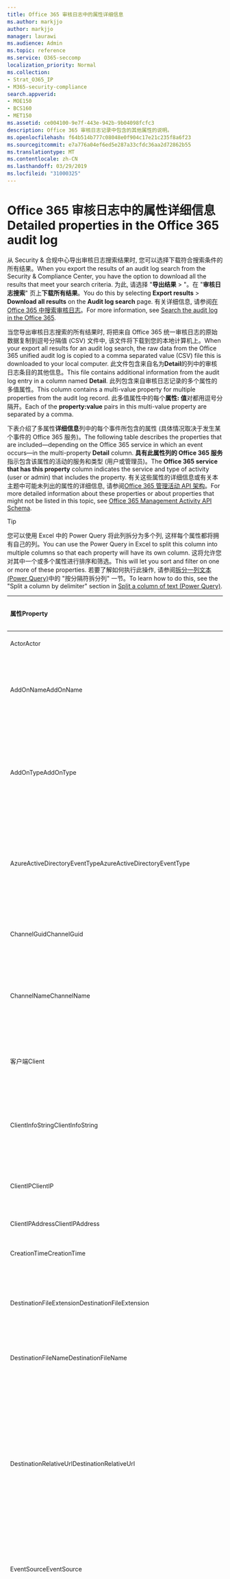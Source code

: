 ```yaml
---
title: Office 365 审核日志中的属性详细信息
ms.author: markjjo
author: markjjo
manager: laurawi
ms.audience: Admin
ms.topic: reference
ms.service: O365-seccomp
localization_priority: Normal
ms.collection:
- Strat_O365_IP
- M365-security-compliance
search.appverid:
- MOE150
- BCS160
- MET150
ms.assetid: ce004100-9e7f-443e-942b-9b04098fcfc3
description: Office 365 审核日志记录中包含的其他属性的说明。
ms.openlocfilehash: f64b514b777c08048e0f904c17e21c235f8a6f23
ms.sourcegitcommit: e7a776a04ef6ed5e287a33cfdc36aa2d72862b55
ms.translationtype: MT
ms.contentlocale: zh-CN
ms.lasthandoff: 03/29/2019
ms.locfileid: "31000325"
---
```

# <a name="detailed-properties-in-the-office-365-audit-log"></a><span data-ttu-id="3faee-103">Office 365 审核日志中的属性详细信息</span><span class="sxs-lookup"><span data-stu-id="3faee-103">Detailed properties in the Office 365 audit log</span></span>

<span data-ttu-id="3faee-104">从 Security & 合规中心导出审核日志搜索结果时, 您可以选择下载符合搜索条件的所有结果。</span><span class="sxs-lookup"><span data-stu-id="3faee-104">When you export the results of an audit log search from the Security & Compliance Center, you have the option to download all the results that meet your search criteria.</span></span> <span data-ttu-id="3faee-105">为此, 请选择 "**导出结果** \> "。在 "**审核日志搜索**" 页上**下载所有结果**。</span><span class="sxs-lookup"><span data-stu-id="3faee-105">You do this by selecting **Export results** \> **Download all results** on the **Audit log search** page.</span></span> <span data-ttu-id="3faee-106">有关详细信息, 请参阅[在 Office 365 中搜索审核日志](search-the-audit-log-in-security-and-compliance.md)。</span><span class="sxs-lookup"><span data-stu-id="3faee-106">For more information, see [Search the audit log in the Office 365](search-the-audit-log-in-security-and-compliance.md).</span></span>
  
 <span data-ttu-id="3faee-107">当您导出审核日志搜索的所有结果时, 将把来自 Office 365 统一审核日志的原始数据复制到逗号分隔值 (CSV) 文件中, 该文件将下载到您的本地计算机上。</span><span class="sxs-lookup"><span data-stu-id="3faee-107">When your export all results for an audit log search, the raw data from the Office 365 unified audit log is copied to a comma separated value (CSV) file this is downloaded to your local computer.</span></span> <span data-ttu-id="3faee-108">此文件包含来自名为**Detail**的列中的审核日志条目的其他信息。</span><span class="sxs-lookup"><span data-stu-id="3faee-108">This file contains additional information from the audit log entry in a column named **Detail**.</span></span> <span data-ttu-id="3faee-109">此列包含来自审核日志记录的多个属性的多值属性。</span><span class="sxs-lookup"><span data-stu-id="3faee-109">This column contains a multi-value property for multiple properties from the audit log record.</span></span> <span data-ttu-id="3faee-110">此多值属性中的每个**属性: 值**对都用逗号分隔开。</span><span class="sxs-lookup"><span data-stu-id="3faee-110">Each of the **property:value** pairs in this multi-value property are separated by a comma.</span></span> 
  
<span data-ttu-id="3faee-111">下表介绍了多属性**详细信息**列中的每个事件所包含的属性 (具体情况取决于发生某个事件的 Office 365 服务)。</span><span class="sxs-lookup"><span data-stu-id="3faee-111">The following table describes the properties that are included—depending on the Office 365 service in which an event occurs—in the multi-property **Detail** column.</span></span> <span data-ttu-id="3faee-112">**具有此属性列的 Office 365 服务**指示包含该属性的活动的服务和类型 (用户或管理员)。</span><span class="sxs-lookup"><span data-stu-id="3faee-112">The **Office 365 service that has this property** column indicates the service and type of activity (user or admin) that includes the property.</span></span> <span data-ttu-id="3faee-113">有关这些属性的详细信息或有关本主题中可能未列出的属性的详细信息, 请参阅[Office 365 管理活动 API 架构](https://go.microsoft.com/fwlink/p/?LinkId=717993)。</span><span class="sxs-lookup"><span data-stu-id="3faee-113">For more detailed information about these properties or about properties that might not be listed in this topic, see [Office 365 Management Activity API Schema](https://go.microsoft.com/fwlink/p/?LinkId=717993).</span></span>
  
> [!TIP]
> <span data-ttu-id="3faee-114">您可以使用 Excel 中的 Power Query 将此列拆分为多个列, 这样每个属性都将拥有自己的列。</span><span class="sxs-lookup"><span data-stu-id="3faee-114">You can use the Power Query in Excel to split this column into multiple columns so that each property will have its own column.</span></span> <span data-ttu-id="3faee-115">这将允许您对其中一个或多个属性进行排序和筛选。</span><span class="sxs-lookup"><span data-stu-id="3faee-115">This will let you sort and filter on one or more of these properties.</span></span> <span data-ttu-id="3faee-116">若要了解如何执行此操作, 请参阅[拆分一列文本 (Power Query)](https://support.office.com/article/5282d425-6dd0-46ca-95bf-8e0da9539662)中的 "按分隔符拆分列" 一节。</span><span class="sxs-lookup"><span data-stu-id="3faee-116">To learn how to do this, see the "Split a column by delimiter" section in [Split a column of text (Power Query)](https://support.office.com/article/5282d425-6dd0-46ca-95bf-8e0da9539662).</span></span> 
  
|<span data-ttu-id="3faee-117">**属性**</span><span class="sxs-lookup"><span data-stu-id="3faee-117">**Property**</span></span>|<span data-ttu-id="3faee-118">**说明**</span><span class="sxs-lookup"><span data-stu-id="3faee-118">**Description**</span></span>|<span data-ttu-id="3faee-119">**具有此属性的 Office 365 服务**</span><span class="sxs-lookup"><span data-stu-id="3faee-119">**Office 365 service that has this property**</span></span>|
|:-----|:-----|:-----|
|<span data-ttu-id="3faee-120">Actor</span><span class="sxs-lookup"><span data-stu-id="3faee-120">Actor</span></span>|<span data-ttu-id="3faee-121">执行操作的用户或服务帐户。</span><span class="sxs-lookup"><span data-stu-id="3faee-121">The user or service account that performed the action.</span></span>|<span data-ttu-id="3faee-122">Azure Active Directory</span><span class="sxs-lookup"><span data-stu-id="3faee-122">Azure Active Directory</span></span>|
|<span data-ttu-id="3faee-123">AddOnName</span><span class="sxs-lookup"><span data-stu-id="3faee-123">AddOnName</span></span>|<span data-ttu-id="3faee-124">在团队中添加、删除或更新的加载项的名称。</span><span class="sxs-lookup"><span data-stu-id="3faee-124">The name of an add-on that was added, removed, or updated in a team.</span></span> <span data-ttu-id="3faee-125">Microsoft 团队中的加载项类型为 bot、连接器或选项卡。</span><span class="sxs-lookup"><span data-stu-id="3faee-125">The type of add-ons in Microsoft Teams are a bot, a connector, or a tab.</span></span>|<span data-ttu-id="3faee-126">Microsoft Teams</span><span class="sxs-lookup"><span data-stu-id="3faee-126">Microsoft Teams</span></span>|
|<span data-ttu-id="3faee-127">AddOnType</span><span class="sxs-lookup"><span data-stu-id="3faee-127">AddOnType</span></span>|<span data-ttu-id="3faee-128">在团队中添加、删除或更新的加载项的类型。</span><span class="sxs-lookup"><span data-stu-id="3faee-128">The type of an add-on that was added, removed, or updated in a team.</span></span> <span data-ttu-id="3faee-129">以下值指示加载项的类型。</span><span class="sxs-lookup"><span data-stu-id="3faee-129">The following values indicate the type of add-on.</span></span>  <br/> <span data-ttu-id="3faee-130">**1** -表示机器人。</span><span class="sxs-lookup"><span data-stu-id="3faee-130">**1** - Indicates a bot.</span></span><br/> <span data-ttu-id="3faee-131">**2** -指示连接器。</span><span class="sxs-lookup"><span data-stu-id="3faee-131">**2** - Indicates a connector.</span></span><br/> <span data-ttu-id="3faee-132">**3** -指示一个选项卡。</span><span class="sxs-lookup"><span data-stu-id="3faee-132">**3** - Indicates a tab.</span></span>|<span data-ttu-id="3faee-133">Microsoft Teams</span><span class="sxs-lookup"><span data-stu-id="3faee-133">Microsoft Teams</span></span>|
|<span data-ttu-id="3faee-134">AzureActiveDirectoryEventType</span><span class="sxs-lookup"><span data-stu-id="3faee-134">AzureActiveDirectoryEventType</span></span>|<span data-ttu-id="3faee-135">Azure Active Directory 事件的类型。</span><span class="sxs-lookup"><span data-stu-id="3faee-135">The type of Azure Active Directory event.</span></span> <span data-ttu-id="3faee-136">以下值指示事件的类型。</span><span class="sxs-lookup"><span data-stu-id="3faee-136">The following values indicate the type of event.</span></span>  <br/> <span data-ttu-id="3faee-137">**0** -指示帐户登录事件。</span><span class="sxs-lookup"><span data-stu-id="3faee-137">**0** - Indicates an account login event.</span></span><br/> <span data-ttu-id="3faee-138">**1** -指示 Azure 应用程序安全事件。</span><span class="sxs-lookup"><span data-stu-id="3faee-138">**1** - Indicates an Azure application security event.</span></span>|<span data-ttu-id="3faee-139">Azure Active Directory</span><span class="sxs-lookup"><span data-stu-id="3faee-139">Azure Active Directory</span></span>|
|<span data-ttu-id="3faee-140">ChannelGuid</span><span class="sxs-lookup"><span data-stu-id="3faee-140">ChannelGuid</span></span>|<span data-ttu-id="3faee-141">Microsoft 团队频道的 ID。</span><span class="sxs-lookup"><span data-stu-id="3faee-141">The ID of a Microsoft Teams channel.</span></span> <span data-ttu-id="3faee-142">通道所在的团队由**TeamName**和**TeamGuid**属性标识。</span><span class="sxs-lookup"><span data-stu-id="3faee-142">The team that the channel is located in is identified by the **TeamName** and **TeamGuid** properties.</span></span>|<span data-ttu-id="3faee-143">Microsoft Teams</span><span class="sxs-lookup"><span data-stu-id="3faee-143">Microsoft Teams</span></span>|
|<span data-ttu-id="3faee-144">ChannelName</span><span class="sxs-lookup"><span data-stu-id="3faee-144">ChannelName</span></span>|<span data-ttu-id="3faee-145">Microsoft 团队频道的名称。</span><span class="sxs-lookup"><span data-stu-id="3faee-145">The name of a Microsoft Teams channel.</span></span> <span data-ttu-id="3faee-146">通道所在的团队由**TeamName**和**TeamGuid**属性标识。</span><span class="sxs-lookup"><span data-stu-id="3faee-146">The team that the channel is located in is identified by the **TeamName** and **TeamGuid** properties.</span></span>|<span data-ttu-id="3faee-147">Microsoft Teams</span><span class="sxs-lookup"><span data-stu-id="3faee-147">Microsoft Teams</span></span>|
|<span data-ttu-id="3faee-148">客户端</span><span class="sxs-lookup"><span data-stu-id="3faee-148">Client</span></span>|<span data-ttu-id="3faee-149">用于登录事件的客户端设备、设备 OS 和设备浏览器 (例如, Nokia Lumia 920;Windows Phone 8;IE 移动 11)。</span><span class="sxs-lookup"><span data-stu-id="3faee-149">The client device, the device OS, and the device browser used for the login event (for example, Nokia Lumia 920; Windows Phone 8; IE Mobile 11).</span></span>|<span data-ttu-id="3faee-150">Azure Active Directory</span><span class="sxs-lookup"><span data-stu-id="3faee-150">Azure Active Directory</span></span>|
|<span data-ttu-id="3faee-151">ClientInfoString</span><span class="sxs-lookup"><span data-stu-id="3faee-151">ClientInfoString</span></span>|<span data-ttu-id="3faee-152">有关用于执行此操作的电子邮件客户端的信息, 例如浏览器版本、Outlook 版本和移动设备信息</span><span class="sxs-lookup"><span data-stu-id="3faee-152">Information about the email client that was used to perform the operation, such as a browser version, Outlook version, and mobile device information</span></span>|<span data-ttu-id="3faee-153">Exchange (邮箱活动)</span><span class="sxs-lookup"><span data-stu-id="3faee-153">Exchange (mailbox activity)</span></span>|
|<span data-ttu-id="3faee-154">ClientIP</span><span class="sxs-lookup"><span data-stu-id="3faee-154">ClientIP</span></span>|<span data-ttu-id="3faee-155">记录活动时使用的设备的 IP 地址。</span><span class="sxs-lookup"><span data-stu-id="3faee-155">The IP address of the device that was used when the activity was logged.</span></span> <span data-ttu-id="3faee-156">IP 地址显示为 IPv4 或 IPv6 地址格式。</span><span class="sxs-lookup"><span data-stu-id="3faee-156">The IP address is displayed in either an IPv4 or IPv6 address format.</span></span>|<span data-ttu-id="3faee-157">Exchange 和 Azure Active Directory</span><span class="sxs-lookup"><span data-stu-id="3faee-157">Exchange and Azure Active Directory</span></span>|
|<span data-ttu-id="3faee-158">ClientIPAddress</span><span class="sxs-lookup"><span data-stu-id="3faee-158">ClientIPAddress</span></span>|<span data-ttu-id="3faee-159">与 ClientIP 相同。</span><span class="sxs-lookup"><span data-stu-id="3faee-159">Same as ClientIP.</span></span>|<span data-ttu-id="3faee-160">SharePoint</span><span class="sxs-lookup"><span data-stu-id="3faee-160">SharePoint</span></span>|
|<span data-ttu-id="3faee-161">CreationTime</span><span class="sxs-lookup"><span data-stu-id="3faee-161">CreationTime</span></span>|<span data-ttu-id="3faee-162">用户执行活动时的协调世界时 (UTC) 日期和时间。</span><span class="sxs-lookup"><span data-stu-id="3faee-162">The date and time in Coordinated Universal Time (UTC) when the user performed the activity.</span></span>|<span data-ttu-id="3faee-163">全部</span><span class="sxs-lookup"><span data-stu-id="3faee-163">All</span></span>|
|<span data-ttu-id="3faee-164">DestinationFileExtension</span><span class="sxs-lookup"><span data-stu-id="3faee-164">DestinationFileExtension</span></span>|<span data-ttu-id="3faee-165">复制或移动的文件的文件扩展名。</span><span class="sxs-lookup"><span data-stu-id="3faee-165">The file extension of a file that is copied or moved.</span></span> <span data-ttu-id="3faee-166">仅对 FileCopied 和 FileMoved 用户活动显示此属性。</span><span class="sxs-lookup"><span data-stu-id="3faee-166">This property is displayed only for the FileCopied and FileMoved user activities.</span></span>|<span data-ttu-id="3faee-167">SharePoint</span><span class="sxs-lookup"><span data-stu-id="3faee-167">SharePoint</span></span>|
|<span data-ttu-id="3faee-168">DestinationFileName</span><span class="sxs-lookup"><span data-stu-id="3faee-168">DestinationFileName</span></span>|<span data-ttu-id="3faee-169">复制或移动文件的名称。</span><span class="sxs-lookup"><span data-stu-id="3faee-169">The name of the file is copied or moved.</span></span> <span data-ttu-id="3faee-170">仅对 FileCopied 和 FileMoved 操作显示此属性。</span><span class="sxs-lookup"><span data-stu-id="3faee-170">This property is displayed only for the FileCopied and FileMoved actions.</span></span>|<span data-ttu-id="3faee-171">SharePoint</span><span class="sxs-lookup"><span data-stu-id="3faee-171">SharePoint</span></span>|
|<span data-ttu-id="3faee-172">DestinationRelativeUrl</span><span class="sxs-lookup"><span data-stu-id="3faee-172">DestinationRelativeUrl</span></span>|<span data-ttu-id="3faee-173">在其中复制或移动文件的目标文件夹的 URL。</span><span class="sxs-lookup"><span data-stu-id="3faee-173">The URL of the destination folder where a file is copied or moved.</span></span> <span data-ttu-id="3faee-174">**SiteURL**、 **DestinationRelativeURL**和**destinationfilename 所**属性的值的组合与**ObjectID**属性的值相同, 后者是复制的文件的完整路径的名称。</span><span class="sxs-lookup"><span data-stu-id="3faee-174">The combination of the values for the **SiteURL**, the **DestinationRelativeURL**, and the **DestinationFileName** properties is the same as the value for the **ObjectID** property, which is the full path name for the file that was copied.</span></span> <span data-ttu-id="3faee-175">仅对 FileCopied 和 FileMoved 用户活动显示此属性。</span><span class="sxs-lookup"><span data-stu-id="3faee-175">This property is displayed only for the FileCopied and FileMoved user activities.</span></span>|<span data-ttu-id="3faee-176">SharePoint</span><span class="sxs-lookup"><span data-stu-id="3faee-176">SharePoint</span></span>|
|<span data-ttu-id="3faee-177">EventSource</span><span class="sxs-lookup"><span data-stu-id="3faee-177">EventSource</span></span>|<span data-ttu-id="3faee-178">识别在 SharePoint 中发生的事件。</span><span class="sxs-lookup"><span data-stu-id="3faee-178">Identifies that an event occurred in SharePoint.</span></span> <span data-ttu-id="3faee-179">可能的值为**SharePoint**和**ObjectModel**。</span><span class="sxs-lookup"><span data-stu-id="3faee-179">Possible values are **SharePoint** and **ObjectModel**.</span></span>|<span data-ttu-id="3faee-180">SharePoint</span><span class="sxs-lookup"><span data-stu-id="3faee-180">SharePoint</span></span>|
|<span data-ttu-id="3faee-181">ExternalAccess</span><span class="sxs-lookup"><span data-stu-id="3faee-181">ExternalAccess</span></span>|<span data-ttu-id="3faee-182">对于 Exchange 管理员活动, 指定是由组织中的用户、Microsoft 数据中心人员或数据中心服务帐户还是由委派的管理员运行 cmdlet。</span><span class="sxs-lookup"><span data-stu-id="3faee-182">For Exchange admin activity, specifies whether the cmdlet was run by a user in your organization, by Microsoft datacenter personnel or a datacenter service account, or by a delegated administrator.</span></span> <span data-ttu-id="3faee-183">值 **False** 表示 cmdlet 由组织中的某人运行。</span><span class="sxs-lookup"><span data-stu-id="3faee-183">The value **False** indicates that the cmdlet was run by someone in your organization.</span></span> <span data-ttu-id="3faee-184">值 **True** 表示 cmdlet 由数据中心人员、数据中心服务帐户或委托的管理员运行。</span><span class="sxs-lookup"><span data-stu-id="3faee-184">The value **True** indicates that the cmdlet was run by datacenter personnel, a datacenter service account, or a delegated administrator.</span></span>  <br/> <span data-ttu-id="3faee-185">对于 "Exchange 邮箱活动", 指定是否由组织外部的用户访问邮箱。</span><span class="sxs-lookup"><span data-stu-id="3faee-185">For Exchange mailbox activity, specifies whether a mailbox was accessed by a user outside your organization.</span></span>|<span data-ttu-id="3faee-186">Exchange</span><span class="sxs-lookup"><span data-stu-id="3faee-186">Exchange</span></span>|
|<span data-ttu-id="3faee-187">ExtendedProperties</span><span class="sxs-lookup"><span data-stu-id="3faee-187">ExtendedProperties</span></span>|<span data-ttu-id="3faee-188">Azure Active Directory 事件的扩展属性。</span><span class="sxs-lookup"><span data-stu-id="3faee-188">The extended properties for an the Azure Active Directory event.</span></span>|<span data-ttu-id="3faee-189">Azure Active Directory</span><span class="sxs-lookup"><span data-stu-id="3faee-189">Azure Active Directory</span></span>|
|<span data-ttu-id="3faee-190">ID</span><span class="sxs-lookup"><span data-stu-id="3faee-190">ID</span></span>|<span data-ttu-id="3faee-191">报告条目的 ID。</span><span class="sxs-lookup"><span data-stu-id="3faee-191">The ID of the report entry.</span></span> <span data-ttu-id="3faee-192">ID 唯一标识报告条目。</span><span class="sxs-lookup"><span data-stu-id="3faee-192">The ID uniquely identifies the report entry.</span></span>|<span data-ttu-id="3faee-193">全部</span><span class="sxs-lookup"><span data-stu-id="3faee-193">All</span></span>|
|<span data-ttu-id="3faee-194">InternalLogonType</span><span class="sxs-lookup"><span data-stu-id="3faee-194">InternalLogonType</span></span>|<span data-ttu-id="3faee-195">仅供内部使用。</span><span class="sxs-lookup"><span data-stu-id="3faee-195">Reserved for internal use.</span></span>|<span data-ttu-id="3faee-196">Exchange (邮箱活动)</span><span class="sxs-lookup"><span data-stu-id="3faee-196">Exchange (mailbox activity)</span></span>|
|<span data-ttu-id="3faee-197">ItemType</span><span class="sxs-lookup"><span data-stu-id="3faee-197">ItemType</span></span>|<span data-ttu-id="3faee-198">访问或修改的对象类型。</span><span class="sxs-lookup"><span data-stu-id="3faee-198">The type of object that was accessed or modified.</span></span> <span data-ttu-id="3faee-199">可能的值包括**文件**、**文件夹**、 **Web**、**网站**、**租户**和**DocumentLibrary**。</span><span class="sxs-lookup"><span data-stu-id="3faee-199">Possible values include **File**, **Folder**, **Web**, **Site**, **Tenant**, and **DocumentLibrary**.</span></span>|<span data-ttu-id="3faee-200">SharePoint</span><span class="sxs-lookup"><span data-stu-id="3faee-200">SharePoint</span></span>|
|<span data-ttu-id="3faee-201">LoginStatus</span><span class="sxs-lookup"><span data-stu-id="3faee-201">LoginStatus</span></span>|<span data-ttu-id="3faee-202">标识可能已发生的登录失败。</span><span class="sxs-lookup"><span data-stu-id="3faee-202">Identifies login failures that might have occurred.</span></span>|<span data-ttu-id="3faee-203">Azure Active Directory</span><span class="sxs-lookup"><span data-stu-id="3faee-203">Azure Active Directory</span></span>|
|<span data-ttu-id="3faee-204">LogonType</span><span class="sxs-lookup"><span data-stu-id="3faee-204">LogonType</span></span>|<span data-ttu-id="3faee-205">邮箱访问的类型。</span><span class="sxs-lookup"><span data-stu-id="3faee-205">The type of mailbox access.</span></span> <span data-ttu-id="3faee-206">以下值指示访问邮箱的用户的类型。</span><span class="sxs-lookup"><span data-stu-id="3faee-206">The following values indicate the type of user who accessed the mailbox.</span></span>  <br/><br/> <span data-ttu-id="3faee-207">**0** -指示邮箱所有者。</span><span class="sxs-lookup"><span data-stu-id="3faee-207">**0** - Indicates a mailbox owner.</span></span><br/> <span data-ttu-id="3faee-208">**1** -指示管理员。</span><span class="sxs-lookup"><span data-stu-id="3faee-208">**1** - Indicates an administrator.</span></span><br/> <span data-ttu-id="3faee-209">**2** -指示一个代理。</span><span class="sxs-lookup"><span data-stu-id="3faee-209">**2** - Indicates a delegate.</span></span> <br/><span data-ttu-id="3faee-210">**3** -指示 Microsoft 数据中心中的传输服务。</span><span class="sxs-lookup"><span data-stu-id="3faee-210">**3** - Indicates the transport service in the Microsoft datacenter.</span></span><br/> <span data-ttu-id="3faee-211">**4** -表示 Microsoft 数据中心中的服务帐户。</span><span class="sxs-lookup"><span data-stu-id="3faee-211">**4** - Indicates a   service account in the Microsoft datacenter.</span></span> <br/><span data-ttu-id="3faee-212">**6** -表示委派管理员。</span><span class="sxs-lookup"><span data-stu-id="3faee-212">**6** - Indicates a delegated administrator.</span></span>|<span data-ttu-id="3faee-213">Exchange (邮箱活动)</span><span class="sxs-lookup"><span data-stu-id="3faee-213">Exchange (mailbox activity)</span></span>|
|<span data-ttu-id="3faee-214">MailboxGuid</span><span class="sxs-lookup"><span data-stu-id="3faee-214">MailboxGuid</span></span>|<span data-ttu-id="3faee-215">访问邮箱的 Exchange GUID。</span><span class="sxs-lookup"><span data-stu-id="3faee-215">The Exchange GUID of the mailbox that was accessed.</span></span>|<span data-ttu-id="3faee-216">Exchange (邮箱活动)</span><span class="sxs-lookup"><span data-stu-id="3faee-216">Exchange (mailbox activity)</span></span>|
|<span data-ttu-id="3faee-217">MailboxOwnerUPN</span><span class="sxs-lookup"><span data-stu-id="3faee-217">MailboxOwnerUPN</span></span>|<span data-ttu-id="3faee-218">拥有已访问邮箱的人员的电子邮件地址。</span><span class="sxs-lookup"><span data-stu-id="3faee-218">The email address of the person who owns the mailbox that was accessed.</span></span>|<span data-ttu-id="3faee-219">Exchange (邮箱活动)</span><span class="sxs-lookup"><span data-stu-id="3faee-219">Exchange (mailbox activity)</span></span>|
|<span data-ttu-id="3faee-220">成员</span><span class="sxs-lookup"><span data-stu-id="3faee-220">Members</span></span>|<span data-ttu-id="3faee-221">列出已在团队中添加或删除的用户。</span><span class="sxs-lookup"><span data-stu-id="3faee-221">Lists the users that have been added or removed from a team.</span></span> <span data-ttu-id="3faee-222">以下值表示分配给用户的角色类型。</span><span class="sxs-lookup"><span data-stu-id="3faee-222">The following values indicate the Role type assigned to the user.</span></span>  <br/><br/> <span data-ttu-id="3faee-223">**1** -指示所有者角色。</span><span class="sxs-lookup"><span data-stu-id="3faee-223">**1** - Indicates  the Owner role.</span></span><br/> <span data-ttu-id="3faee-224">**2** -指示成员角色。</span><span class="sxs-lookup"><span data-stu-id="3faee-224">**2** - Indicates the Member role.</span></span><br/> <span data-ttu-id="3faee-225">**3** -指示来宾角色。</span><span class="sxs-lookup"><span data-stu-id="3faee-225">**3** - Indicates the Guest role.</span></span> <br/><br/><span data-ttu-id="3faee-226">Members 属性还包括您的组织的名称和成员的电子邮件地址。</span><span class="sxs-lookup"><span data-stu-id="3faee-226">The Members property also includes the name of your organization, and the member's email address.</span></span>|<span data-ttu-id="3faee-227">Microsoft Teams</span><span class="sxs-lookup"><span data-stu-id="3faee-227">Microsoft Teams</span></span>|
|<span data-ttu-id="3faee-228">ModifiedProperties (Name、NewValue、OldValue)</span><span class="sxs-lookup"><span data-stu-id="3faee-228">ModifiedProperties (Name, NewValue, OldValue)</span></span>|<span data-ttu-id="3faee-229">属性包含在管理员事件中，例如将用户添加为网站或网站集管理组的成员。</span><span class="sxs-lookup"><span data-stu-id="3faee-229">The property is included for admin events, such as adding a user as a member of a site or a site collection admin group.</span></span> <span data-ttu-id="3faee-230">该属性包括已修改的属性的名称 (例如, 网站管理员组) 已修改属性的新值 (如添加为网站管理员的用户, 以及已修改对象的以前的值)。</span><span class="sxs-lookup"><span data-stu-id="3faee-230">The property includes the name of the property that was modified (for example, the Site Admin group) the new value of the modified property (such the user who was added as a site admin, and the previous value of the modified object.</span></span>|<span data-ttu-id="3faee-231">全部 (管理活动)</span><span class="sxs-lookup"><span data-stu-id="3faee-231">All (admin activity)</span></span>|
|<span data-ttu-id="3faee-232">ObjectID</span><span class="sxs-lookup"><span data-stu-id="3faee-232">ObjectID</span></span>|<span data-ttu-id="3faee-233">对于 Exchange 管理员审核日志，通过 cmdlet 修改的对象的名称。</span><span class="sxs-lookup"><span data-stu-id="3faee-233">For Exchange admin audit logging, the name of the object that was modified by the cmdlet.</span></span>  <br/> <span data-ttu-id="3faee-234">对于 SharePoint 活动, 是由用户访问的文件或文件夹的完整 URL 路径名称。</span><span class="sxs-lookup"><span data-stu-id="3faee-234">For SharePoint activity, the full URL path name of the file or folder accessed by a user.</span></span>  <br/> <span data-ttu-id="3faee-235">对于 Azure AD 活动, 为已修改的用户帐户的名称。</span><span class="sxs-lookup"><span data-stu-id="3faee-235">For Azure AD activity, the name of the user account that was modified.</span></span>|<span data-ttu-id="3faee-236">全部</span><span class="sxs-lookup"><span data-stu-id="3faee-236">All</span></span>|
|<span data-ttu-id="3faee-237">Operation</span><span class="sxs-lookup"><span data-stu-id="3faee-237">Operation</span></span>|<span data-ttu-id="3faee-238">用户或管理员活动的名称。</span><span class="sxs-lookup"><span data-stu-id="3faee-238">The name of the user or admin activity.</span></span> <span data-ttu-id="3faee-239">此属性的值对应于在 "**活动**" 下拉列表中选择的值。</span><span class="sxs-lookup"><span data-stu-id="3faee-239">The value of this property corresponds to the value that was selected in the **Activities** drop down list.</span></span> <span data-ttu-id="3faee-240">如果选择了 "**显示所有活动的结果**", 则报告将包含所有服务的所有用户和管理员活动的条目。</span><span class="sxs-lookup"><span data-stu-id="3faee-240">If **Show results for all activities** was selected, the report will included entries for all user and admin activities for all services.</span></span> <span data-ttu-id="3faee-241">有关在 office 365 审核日志中记录的操作/活动的说明, 请参阅在[office 365 中搜索审核日志](search-the-audit-log-in-security-and-compliance.md)中的**审核的活动**选项卡。</span><span class="sxs-lookup"><span data-stu-id="3faee-241">For a description of the operations/activities that are logged in the Office 365 audit log, see the **Audited activities** tab in [Search the audit log in the Office 365](search-the-audit-log-in-security-and-compliance.md).</span></span>  <br/> <span data-ttu-id="3faee-242">对于 Exchange 管理员活动，此属性标识已运行的 cmdlet 名称。</span><span class="sxs-lookup"><span data-stu-id="3faee-242">For Exchange admin activity, this property identifies the name of the cmdlet that was run.</span></span>|<span data-ttu-id="3faee-243">全部</span><span class="sxs-lookup"><span data-stu-id="3faee-243">All</span></span>|
|<span data-ttu-id="3faee-244">OrganizationID</span><span class="sxs-lookup"><span data-stu-id="3faee-244">OrganizationID</span></span>|<span data-ttu-id="3faee-245">Office 365 组织的 GUID。</span><span class="sxs-lookup"><span data-stu-id="3faee-245">The GUID for your Office 365 organization.</span></span>|<span data-ttu-id="3faee-246">全部</span><span class="sxs-lookup"><span data-stu-id="3faee-246">All</span></span>|
|<span data-ttu-id="3faee-247">Path</span><span class="sxs-lookup"><span data-stu-id="3faee-247">Path</span></span>|<span data-ttu-id="3faee-248">访问的邮件所在的邮箱文件夹的名称。</span><span class="sxs-lookup"><span data-stu-id="3faee-248">The name of the mailbox folder where the message that was accessed is located.</span></span> <span data-ttu-id="3faee-249">此属性还标识在其中创建或复制/移动邮件的文件夹。</span><span class="sxs-lookup"><span data-stu-id="3faee-249">This property also identifies the folder a where a message is created in or copied/moved to.</span></span>|<span data-ttu-id="3faee-250">Exchange (邮箱活动)</span><span class="sxs-lookup"><span data-stu-id="3faee-250">Exchange (mailbox activity)</span></span>|
|<span data-ttu-id="3faee-251">参数</span><span class="sxs-lookup"><span data-stu-id="3faee-251">Parameters</span></span>|<span data-ttu-id="3faee-252">对于 Exchange 管理员活动, 与在 Operation 属性中标识的 cmdlet 一起使用的所有参数的名称和值。</span><span class="sxs-lookup"><span data-stu-id="3faee-252">For Exchange admin activity, the name and value for all parameters that were used with the cmdlet that is identified in the Operation property.</span></span>|<span data-ttu-id="3faee-253">Exchange (管理员活动)</span><span class="sxs-lookup"><span data-stu-id="3faee-253">Exchange (admin activity)</span></span>|
|<span data-ttu-id="3faee-254">RecordType</span><span class="sxs-lookup"><span data-stu-id="3faee-254">RecordType</span></span>|<span data-ttu-id="3faee-255">记录指示的操作类型。</span><span class="sxs-lookup"><span data-stu-id="3faee-255">The type of operation indicated by the record.</span></span> <span data-ttu-id="3faee-256">以下值指示记录类型。</span><span class="sxs-lookup"><span data-stu-id="3faee-256">The following values indicate the record type.</span></span>  <br/><br/> <span data-ttu-id="3faee-257">**1** -指示 Exchange 管理员审核日志中的记录。</span><span class="sxs-lookup"><span data-stu-id="3faee-257">**1** - Indicates a record from the  Exchange  admin audit log.</span></span> <br/><span data-ttu-id="3faee-258">**2** -指示对 singled 邮箱项目执行的操作的 Exchange 邮箱审核日志中的记录。</span><span class="sxs-lookup"><span data-stu-id="3faee-258">**2** - Indicates a record from the  Exchange  mailbox audit log for an operation performed on a singled mailbox item.</span></span> <br/><span data-ttu-id="3faee-259">**3** -还指示 Exchange 邮箱审核日志中的记录。</span><span class="sxs-lookup"><span data-stu-id="3faee-259">**3** - Also indicates a record from the  Exchange  mailbox audit log.</span></span> <span data-ttu-id="3faee-260">此记录类型指示对源邮箱中的多个项目执行的操作 (例如, 将多个项目移动到 "已删除邮件" 文件夹或永久删除多个项目)。</span><span class="sxs-lookup"><span data-stu-id="3faee-260">This record type indicates the operation was performed on multiple items in the source mailbox (such as moving multiple items to the Deleted Items folder or permanently deleting multiple items).</span></span> <br/><span data-ttu-id="3faee-261">**4** -指示 SharePoint 中的网站管理员操作, 例如管理员或用户分配对网站的权限。</span><span class="sxs-lookup"><span data-stu-id="3faee-261">**4** - Indicates a site admin operation in SharePoint, such as an administrator or user assigning permissions to a site.</span></span> <br/><span data-ttu-id="3faee-262">**6** -指示 SharePoint 中与文件或文件夹相关的操作, 例如用户查看或修改文件。</span><span class="sxs-lookup"><span data-stu-id="3faee-262">**6** - Indicates a file or folder-related operation in SharePoint, such as a user viewing or modifying a file.</span></span> <br/><span data-ttu-id="3faee-263">**8** -指示在 Azure Active Directory 中执行的管理员操作。</span><span class="sxs-lookup"><span data-stu-id="3faee-263">**8** - Indicates an admin operation performed in Azure Active Directory.</span></span> <br/><span data-ttu-id="3faee-264">**9** -指示 Azure Active Directory 中的 OrgId 登录事件。</span><span class="sxs-lookup"><span data-stu-id="3faee-264">**9** - Indicates  OrgId logon events in Azure Active Directory.</span></span> <span data-ttu-id="3faee-265">此记录类型已被弃用。</span><span class="sxs-lookup"><span data-stu-id="3faee-265">This record type is being deprecated.</span></span> <br/><span data-ttu-id="3faee-266">**10** -指示由 Microsoft 人员在数据中心执行的安全 cmdlet 事件。</span><span class="sxs-lookup"><span data-stu-id="3faee-266">**10** - Indicates security cmdlet events that were performed by Microsoft personnel in the data center.</span></span> <br/><span data-ttu-id="3faee-267">**11** -指示 SharePoint 中的数据丢失保护 (DLP) 事件。</span><span class="sxs-lookup"><span data-stu-id="3faee-267">**11** - Indicates Data loss protection (DLP) events in SharePoint.</span></span><br/> <span data-ttu-id="3faee-268">**12** -指示 Sway 事件。</span><span class="sxs-lookup"><span data-stu-id="3faee-268">**12** - Indicates Sway events.</span></span> <br/><span data-ttu-id="3faee-269">**13** -当使用统一的 DLP 策略进行配置时, 指示 Exchange 中的 DLP 事件。</span><span class="sxs-lookup"><span data-stu-id="3faee-269">**13** - Indicates DLP events in Exchange, when configured with a unified a DLP policy.</span></span> <span data-ttu-id="3faee-270">不支持基于 Exchange 邮件流规则 (也称为传输规则) 的 DLP 事件。</span><span class="sxs-lookup"><span data-stu-id="3faee-270">DLP events based on Exchange mail flow rules (also known as transport rules) aren't supported.</span></span><br><span data-ttu-id="3faee-271">**14** -指示 SharePoint 中的共享事件。</span><span class="sxs-lookup"><span data-stu-id="3faee-271">**14** - Indicates sharing events in SharePoint.</span></span><br/> <span data-ttu-id="3faee-272">**15** -指示 Azure Active Directory 中的安全令牌服务 (STS) 登录事件。</span><span class="sxs-lookup"><span data-stu-id="3faee-272">**15** - Indicates Secure Token Service (STS) logon events in Azure Active Directory.</span></span> <br/><span data-ttu-id="3faee-273">**18** -表示安全 & 合规中心事件。</span><span class="sxs-lookup"><span data-stu-id="3faee-273">**18** - Indicates Security & Compliance Center events.</span></span> <br/><span data-ttu-id="3faee-274">**20** -指示 Power BI 事件。</span><span class="sxs-lookup"><span data-stu-id="3faee-274">**20** - Indicates Power BI events.</span></span> <br/><span data-ttu-id="3faee-275">**21**-指示 Dynamics 365 事件。</span><span class="sxs-lookup"><span data-stu-id="3faee-275">**21**- Indicates Dynamics 365 events.</span></span><br/><span data-ttu-id="3faee-276">**22** -指示 Yammer 事件。</span><span class="sxs-lookup"><span data-stu-id="3faee-276">**22** - Indicates Yammer events.</span></span> <br/><span data-ttu-id="3faee-277">**23** -指示 Skype for business 事件。</span><span class="sxs-lookup"><span data-stu-id="3faee-277">**23** - Indicates Skype for Business events.</span></span> <br/><span data-ttu-id="3faee-278">**24** -指示电子数据展示事件。</span><span class="sxs-lookup"><span data-stu-id="3faee-278">**24** - Indicates eDiscovery events.</span></span> <span data-ttu-id="3faee-279">此记录类型指示在安全与合规中心中运行内容搜索和管理电子数据展示事例所执行的活动。</span><span class="sxs-lookup"><span data-stu-id="3faee-279">This record type indicates activities that were performed by running content searches and managing eDiscovery cases in the security and compliance center.</span></span> <span data-ttu-id="3faee-280">有关详细信息, 请参阅[在 Office 365 审核日志中搜索电子数据展示活动](search-for-ediscovery-activities-in-the-audit-log.md)。</span><span class="sxs-lookup"><span data-stu-id="3faee-280">For more information, see [Search for eDiscovery activities in the Office 365 audit log](search-for-ediscovery-activities-in-the-audit-log.md).</span></span><br/><span data-ttu-id="3faee-281">**25、26或 27** -表示 Microsoft 团队活动。</span><span class="sxs-lookup"><span data-stu-id="3faee-281">**25, 26, or 27** - Indicates Microsoft Teams events.</span></span> <br/><span data-ttu-id="3faee-282">**28** -指示来自 Exchange Online Protection 和 Office 365 高级威胁防护事件的网络钓鱼和恶意软件事件。</span><span class="sxs-lookup"><span data-stu-id="3faee-282">**28** - Indicates phishing and malware events from Exchange Online Protection and Office 365 Advanced Threat Protection events.</span></span><br/> <span data-ttu-id="3faee-283">**30** -指示 Microsoft Flow 事件。</span><span class="sxs-lookup"><span data-stu-id="3faee-283">**30** - Indicates Microsoft Flow events.</span></span><br/> <span data-ttu-id="3faee-284">**32** -指示 Microsoft Stream 事件。</span><span class="sxs-lookup"><span data-stu-id="3faee-284">**32** - Indicated Microsoft Stream events.</span></span><br/> <span data-ttu-id="3faee-285">**35** -指示 Microsoft 项目事件。</span><span class="sxs-lookup"><span data-stu-id="3faee-285">**35** - Indicates Microsoft Project events.</span></span> <br/> <span data-ttu-id="3faee-286">**36** -指示 SharePoint 列表事件。</span><span class="sxs-lookup"><span data-stu-id="3faee-286">**36** - Indicates SharePoint list events.</span></span><br/> <span data-ttu-id="3faee-287">**38** -指示与安全与合规中心中的保留策略和保留标记相关的事件。</span><span class="sxs-lookup"><span data-stu-id="3faee-287">**38** - Indicates events related to retention policies and retention labels in the security and compliance center.</span></span>  <br/><span data-ttu-id="3faee-288">**40** -指示安全性和合规性警报信号中产生的事件。</span><span class="sxs-lookup"><span data-stu-id="3faee-288">**40** - Indicates events that results from security and compliance alert signals.</span></span><br/> <span data-ttu-id="3faee-289">**41** -指示 Office 365 高级威胁防护中的安全链接时间段和阻止覆盖事件。</span><span class="sxs-lookup"><span data-stu-id="3faee-289">**41** - Indicates safe links time-of-block and block override events in Office 365 Advanced Threat Protection.</span></span><br/><span data-ttu-id="3faee-290">**44** -指示 Workplace Analytics 事件。</span><span class="sxs-lookup"><span data-stu-id="3faee-290">**44** - Indicates Workplace Analytics events.</span></span> <br/><span data-ttu-id="3faee-291">**45** -指示 PowerApps 应用程序事件。</span><span class="sxs-lookup"><span data-stu-id="3faee-291">**45** - Indicates PowerApps app events.</span></span> <br/> <span data-ttu-id="3faee-292">**47** -指示 SharePoint、OneDrive 和 Microsoft 团队中的文件的来自 Office 365 高级威胁防护的网络钓鱼和恶意软件事件。</span><span class="sxs-lookup"><span data-stu-id="3faee-292">**47** - Indicates phishing and malware events from Office 365 Advanced Threat Protection for files in SharePoint, OneDrive, and Microsoft Teams.</span></span>|<span data-ttu-id="3faee-293">全部</span><span class="sxs-lookup"><span data-stu-id="3faee-293">All</span></span>|
|<span data-ttu-id="3faee-294">ResultStatus</span><span class="sxs-lookup"><span data-stu-id="3faee-294">ResultStatus</span></span>|<span data-ttu-id="3faee-295">指示操作 (在**Operation**属性中指定) 是否成功。</span><span class="sxs-lookup"><span data-stu-id="3faee-295">Indicates whether the action (specified in the **Operation** property) was successful or not.</span></span>  <br/> <span data-ttu-id="3faee-296">对于 Exchange 管理员活动, 值可以为**True** (成功) 或**False** (失败)。</span><span class="sxs-lookup"><span data-stu-id="3faee-296">For Exchange admin activity, the value is either **True** (successful) or **False** (failed).</span></span>|<span data-ttu-id="3faee-297">全部</span><span class="sxs-lookup"><span data-stu-id="3faee-297">All</span></span>  <br/>|
|<span data-ttu-id="3faee-298">SecurityComplianceCenterEventType</span><span class="sxs-lookup"><span data-stu-id="3faee-298">SecurityComplianceCenterEventType</span></span>|<span data-ttu-id="3faee-299">指示活动是安全 & 合规中心事件。</span><span class="sxs-lookup"><span data-stu-id="3faee-299">Indicates that the activity was a Security & Compliance Center event.</span></span> <span data-ttu-id="3faee-300">所有 Security & 合规性中心活动的值都为此属性的值为**0** 。</span><span class="sxs-lookup"><span data-stu-id="3faee-300">All Security & Compliance Center activities will have a value of **0** for this property.</span></span>|<span data-ttu-id="3faee-301">安全与合规中心</span><span class="sxs-lookup"><span data-stu-id="3faee-301">Security & Compliance Center</span></span>|
|<span data-ttu-id="3faee-302">SharingType</span><span class="sxs-lookup"><span data-stu-id="3faee-302">SharingType</span></span>|<span data-ttu-id="3faee-303">分配给用户的共享权限类型, 该用户是与资源共享的。</span><span class="sxs-lookup"><span data-stu-id="3faee-303">The type of sharing permissions that was assigned to the user that the resource was shared with.</span></span> <span data-ttu-id="3faee-304">此用户在**UserSharedWith**属性中进行标识。</span><span class="sxs-lookup"><span data-stu-id="3faee-304">This user is identified in the **UserSharedWith** property.</span></span>|<span data-ttu-id="3faee-305">SharePoint</span><span class="sxs-lookup"><span data-stu-id="3faee-305">SharePoint</span></span>|
|<span data-ttu-id="3faee-306">站点</span><span class="sxs-lookup"><span data-stu-id="3faee-306">Site</span></span>|<span data-ttu-id="3faee-307">用户访问的文件或文件夹所在网站的 GUID。</span><span class="sxs-lookup"><span data-stu-id="3faee-307">The GUID of the site where the file or folder accessed by the user is located.</span></span>|<span data-ttu-id="3faee-308">SharePoint</span><span class="sxs-lookup"><span data-stu-id="3faee-308">SharePoint</span></span>|
|<span data-ttu-id="3faee-309">SiteUrl</span><span class="sxs-lookup"><span data-stu-id="3faee-309">SiteUrl</span></span>|<span data-ttu-id="3faee-310">用户访问的文件或文件夹所在网站的 URL。</span><span class="sxs-lookup"><span data-stu-id="3faee-310">The URL of the site where the file or folder accessed by the user is located.</span></span>|<span data-ttu-id="3faee-311">SharePoint</span><span class="sxs-lookup"><span data-stu-id="3faee-311">SharePoint</span></span>|
|<span data-ttu-id="3faee-312">SourceFileExtension</span><span class="sxs-lookup"><span data-stu-id="3faee-312">SourceFileExtension</span></span>|<span data-ttu-id="3faee-313">用户访问的文件的文件扩展名。</span><span class="sxs-lookup"><span data-stu-id="3faee-313">The file extension of the file that was accessed by the user.</span></span> <span data-ttu-id="3faee-314">如果访问对象是一个文件夹，则此属性为空。</span><span class="sxs-lookup"><span data-stu-id="3faee-314">This property is blank if the object that was accessed is a folder.</span></span>|<span data-ttu-id="3faee-315">SharePoint</span><span class="sxs-lookup"><span data-stu-id="3faee-315">SharePoint</span></span>|
|<span data-ttu-id="3faee-316">SourceFileName</span><span class="sxs-lookup"><span data-stu-id="3faee-316">SourceFileName</span></span>|<span data-ttu-id="3faee-317">用户访问的文件或文件夹名称。</span><span class="sxs-lookup"><span data-stu-id="3faee-317">The name of the file or folder accessed by the user.</span></span>|<span data-ttu-id="3faee-318">SharePoint</span><span class="sxs-lookup"><span data-stu-id="3faee-318">SharePoint</span></span>|
|<span data-ttu-id="3faee-319">SourceRelativeUrl</span><span class="sxs-lookup"><span data-stu-id="3faee-319">SourceRelativeUrl</span></span>|<span data-ttu-id="3faee-320">包含用户访问文件的文件夹的 URL。</span><span class="sxs-lookup"><span data-stu-id="3faee-320">The URL of the folder that contains the file accessed by the user.</span></span> <span data-ttu-id="3faee-321">**SiteURL**、 **SourceRelativeURL**和**SourceFileName**属性的值的组合与**ObjectID**属性的值相同, 后者是用户访问的文件的完整路径名称)。</span><span class="sxs-lookup"><span data-stu-id="3faee-321">The combination of the values for the **SiteURL**, the **SourceRelativeURL**, and the **SourceFileName** properties is the same as the value for the **ObjectID** property, which is the full path name for the file accessed by the user.</span></span>|<span data-ttu-id="3faee-322">SharePoint</span><span class="sxs-lookup"><span data-stu-id="3faee-322">SharePoint</span></span>|
|<span data-ttu-id="3faee-323">Subject</span><span class="sxs-lookup"><span data-stu-id="3faee-323">Subject</span></span>|<span data-ttu-id="3faee-324">访问的邮件的主题行。</span><span class="sxs-lookup"><span data-stu-id="3faee-324">The subject line of the message that was accessed.</span></span>|<span data-ttu-id="3faee-325">Exchange (邮箱活动)</span><span class="sxs-lookup"><span data-stu-id="3faee-325">Exchange (mailbox activity)</span></span>|
|<span data-ttu-id="3faee-326">TabType</span><span class="sxs-lookup"><span data-stu-id="3faee-326">TabType</span></span>| <span data-ttu-id="3faee-327">在团队中添加、删除或更新的选项卡的类型。</span><span class="sxs-lookup"><span data-stu-id="3faee-327">The type of tab added, removed, or updated in a team.</span></span> <span data-ttu-id="3faee-328">此属性的可能值为：</span><span class="sxs-lookup"><span data-stu-id="3faee-328">The possible values for this property are:</span></span>  <br/><br/> <span data-ttu-id="3faee-329">**Excelpin** -Excel 选项卡。</span><span class="sxs-lookup"><span data-stu-id="3faee-329">**Excelpin** - An Excel tab.</span></span>  <br/> <span data-ttu-id="3faee-330">**扩展**-所有第一方和第三方应用;如 Planner、VSTS 和表单。</span><span class="sxs-lookup"><span data-stu-id="3faee-330">**Extension** - All first-party and third-party apps; such as Planner, VSTS, and Forms.</span></span>  <br/> <span data-ttu-id="3faee-331">**备注**-OneNote 选项卡。</span><span class="sxs-lookup"><span data-stu-id="3faee-331">**Notes** - OneNote tab.</span></span>  <br/> <span data-ttu-id="3faee-332">**Pdfpin** -PDF 选项卡。</span><span class="sxs-lookup"><span data-stu-id="3faee-332">**Pdfpin** - A PDF tab.</span></span>  <br/> <span data-ttu-id="3faee-333">**powerbi** -一个 Powerbi 选项卡。</span><span class="sxs-lookup"><span data-stu-id="3faee-333">**Powerbi** - A PowerBI tab.</span></span>  <br/> <span data-ttu-id="3faee-334">**Powerpointpin** -一个 PowerPoint 选项卡。</span><span class="sxs-lookup"><span data-stu-id="3faee-334">**Powerpointpin** - A PowerPoint tab.</span></span>  <br/> <span data-ttu-id="3faee-335">**Sharepointfiles** -A SharePoint 选项卡。</span><span class="sxs-lookup"><span data-stu-id="3faee-335">**Sharepointfiles** - A SharePoint tab.</span></span>  <br/> <span data-ttu-id="3faee-336">**网页**-"固定的网站" 选项卡。</span><span class="sxs-lookup"><span data-stu-id="3faee-336">**Webpage** - A pinned website tab.</span></span>  <br/> <span data-ttu-id="3faee-337">**wiki-选项卡**-wiki 选项卡。</span><span class="sxs-lookup"><span data-stu-id="3faee-337">**Wiki-tab** - A wiki tab.</span></span>  <br/> <span data-ttu-id="3faee-338">**Wordpin** -一个 Word 选项卡。</span><span class="sxs-lookup"><span data-stu-id="3faee-338">**Wordpin** - A Word tab.</span></span>|<span data-ttu-id="3faee-339">Microsoft Teams</span><span class="sxs-lookup"><span data-stu-id="3faee-339">Microsoft Teams</span></span>|
|<span data-ttu-id="3faee-340">Target</span><span class="sxs-lookup"><span data-stu-id="3faee-340">Target</span></span>|<span data-ttu-id="3faee-341">对其执行操作 (在**操作**属性中标识) 的用户。</span><span class="sxs-lookup"><span data-stu-id="3faee-341">The user that the action (identified in the **Operation** property) was performed on.</span></span> <span data-ttu-id="3faee-342">例如, 如果将来宾用户添加到 SharePoint 或 Microsoft 团队, 则该用户将在此属性中列出。</span><span class="sxs-lookup"><span data-stu-id="3faee-342">For example, if a guest user is added to SharePoint or a Microsoft Team, that user would be listed in this property.</span></span>|<span data-ttu-id="3faee-343">Azure Active Directory</span><span class="sxs-lookup"><span data-stu-id="3faee-343">Azure Active Directory</span></span>|
|<span data-ttu-id="3faee-344">TeamGuid</span><span class="sxs-lookup"><span data-stu-id="3faee-344">TeamGuid</span></span>|<span data-ttu-id="3faee-345">Microsoft 团队中的团队的 ID。</span><span class="sxs-lookup"><span data-stu-id="3faee-345">The ID of a team in Microsoft Teams.</span></span>|<span data-ttu-id="3faee-346">Microsoft Teams</span><span class="sxs-lookup"><span data-stu-id="3faee-346">Microsoft Teams</span></span>|
|<span data-ttu-id="3faee-347">TeamName</span><span class="sxs-lookup"><span data-stu-id="3faee-347">TeamName</span></span>|<span data-ttu-id="3faee-348">Microsoft 团队中的团队的名称。</span><span class="sxs-lookup"><span data-stu-id="3faee-348">The name of a team in Microsoft Teams.</span></span>|<span data-ttu-id="3faee-349">Microsoft Teams</span><span class="sxs-lookup"><span data-stu-id="3faee-349">Microsoft Teams</span></span>|
|<span data-ttu-id="3faee-350">UserAgent</span><span class="sxs-lookup"><span data-stu-id="3faee-350">UserAgent</span></span>|<span data-ttu-id="3faee-351">有关用户浏览器的信息。</span><span class="sxs-lookup"><span data-stu-id="3faee-351">Information about the user's browser.</span></span> <span data-ttu-id="3faee-352">此信息由浏览器提供。</span><span class="sxs-lookup"><span data-stu-id="3faee-352">This information is provided by the browser.</span></span>|<span data-ttu-id="3faee-353">SharePoint</span><span class="sxs-lookup"><span data-stu-id="3faee-353">SharePoint</span></span>|
|<span data-ttu-id="3faee-354">UserDomain</span><span class="sxs-lookup"><span data-stu-id="3faee-354">UserDomain</span></span>|<span data-ttu-id="3faee-355">有关执行操作的用户 (主角) 的租户组织的标识信息。</span><span class="sxs-lookup"><span data-stu-id="3faee-355">Identity information about the tenant organization of the user (actor) who performed the action.</span></span>|<span data-ttu-id="3faee-356">Azure Active Directory</span><span class="sxs-lookup"><span data-stu-id="3faee-356">Azure Active Directory</span></span>|
|<span data-ttu-id="3faee-357">UserID</span><span class="sxs-lookup"><span data-stu-id="3faee-357">UserID</span></span>|<span data-ttu-id="3faee-358">执行操作 (在**Operation**属性中指定) 导致记录记录的用户。</span><span class="sxs-lookup"><span data-stu-id="3faee-358">The user who performed the action (specified in the **Operation** property) that resulted in the record being logged.</span></span> <span data-ttu-id="3faee-359">请注意, 审核日志中还包含由系统帐户 (如 SHAREPOINT\system 或 NT AUTHORITY\SYSTEM) 执行的活动记录。</span><span class="sxs-lookup"><span data-stu-id="3faee-359">Note that records for activity performed by system accounts (such as SHAREPOINT\system or NT AUTHORITY\SYSTEM) are also included in the audit log.</span></span>|<span data-ttu-id="3faee-360">全部</span><span class="sxs-lookup"><span data-stu-id="3faee-360">All</span></span>|
|<span data-ttu-id="3faee-361">UserKey</span><span class="sxs-lookup"><span data-stu-id="3faee-361">UserKey</span></span>|<span data-ttu-id="3faee-362">在**UserID**属性中标识的用户的替代 ID。</span><span class="sxs-lookup"><span data-stu-id="3faee-362">An alternative ID for the user identified in the **UserID** property.</span></span> <span data-ttu-id="3faee-363">例如, 此属性填充 SharePoint 中用户执行的事件的 passport 唯一 ID (PUID)。</span><span class="sxs-lookup"><span data-stu-id="3faee-363">For example, this property is populated with the passport unique ID (PUID) for events performed by users in SharePoint.</span></span> <span data-ttu-id="3faee-364">此属性还可能指定与其他服务和系统帐户执行的事件中发生的事件的**UserID**属性相同的值。</span><span class="sxs-lookup"><span data-stu-id="3faee-364">This property also might specify the same value as the **UserID** property for events occurring in other services and events performed by system accounts.</span></span>|<span data-ttu-id="3faee-365">全部</span><span class="sxs-lookup"><span data-stu-id="3faee-365">All</span></span>|
|<span data-ttu-id="3faee-366">UserSharedWith</span><span class="sxs-lookup"><span data-stu-id="3faee-366">UserSharedWith</span></span>|<span data-ttu-id="3faee-367">与之共享资源的用户。</span><span class="sxs-lookup"><span data-stu-id="3faee-367">The user that a resource was shared with.</span></span> <span data-ttu-id="3faee-368">如果**Operation**属性的值为**SharingSet**, 则包含此属性。</span><span class="sxs-lookup"><span data-stu-id="3faee-368">This property is included if the value for the **Operation** property is **SharingSet**.</span></span> <span data-ttu-id="3faee-369">此用户也在报告中的 "**共享与**" 列中列出。</span><span class="sxs-lookup"><span data-stu-id="3faee-369">This user is also listed in the **Shared with** column in the report.</span></span>|<span data-ttu-id="3faee-370">SharePoint</span><span class="sxs-lookup"><span data-stu-id="3faee-370">SharePoint</span></span>|
|<span data-ttu-id="3faee-371">UserType</span><span class="sxs-lookup"><span data-stu-id="3faee-371">UserType</span></span>|<span data-ttu-id="3faee-372">执行操作的用户类型。</span><span class="sxs-lookup"><span data-stu-id="3faee-372">The type of user that performed the operation.</span></span> <span data-ttu-id="3faee-373">以下值指示用户类型。</span><span class="sxs-lookup"><span data-stu-id="3faee-373">The following values indicate the user type.</span></span> <br/> <br/> <span data-ttu-id="3faee-374">**0** -常规用户。</span><span class="sxs-lookup"><span data-stu-id="3faee-374">**0** - A regular user.</span></span> <br/><span data-ttu-id="3faee-375">**2** -Office 365 组织中的管理员。</span><span class="sxs-lookup"><span data-stu-id="3faee-375">**2** - An administrator in your Office 365  organization.</span></span> <br/><span data-ttu-id="3faee-376">**3** -Microsoft 数据中心管理员或数据中心系统帐户。</span><span class="sxs-lookup"><span data-stu-id="3faee-376">**3** - A Microsoft datacenter administrator or datacenter system account.</span></span> <br/><span data-ttu-id="3faee-377">**4** -系统帐户。</span><span class="sxs-lookup"><span data-stu-id="3faee-377">**4** - A system account.</span></span> <br/><span data-ttu-id="3faee-378">**5** -应用程序。</span><span class="sxs-lookup"><span data-stu-id="3faee-378">**5** - An application.</span></span> <br/><span data-ttu-id="3faee-379">**6** -服务主体。</span><span class="sxs-lookup"><span data-stu-id="3faee-379">**6** - A service principal.</span></span><br/><span data-ttu-id="3faee-380">**7** -自定义策略。</span><span class="sxs-lookup"><span data-stu-id="3faee-380">**7** - A custom policy.</span></span><br/><span data-ttu-id="3faee-381">**8** -系统策略。</span><span class="sxs-lookup"><span data-stu-id="3faee-381">**8** - A system policy.</span></span>|<span data-ttu-id="3faee-382">全部</span><span class="sxs-lookup"><span data-stu-id="3faee-382">All</span></span>|
|<span data-ttu-id="3faee-383">版本</span><span class="sxs-lookup"><span data-stu-id="3faee-383">Version</span></span>|<span data-ttu-id="3faee-384">指示已记录的活动的版本号 (由**操作**属性标识)。</span><span class="sxs-lookup"><span data-stu-id="3faee-384">Indicates the version number of the activity (identified by the **Operation** property) that's logged.</span></span>|<span data-ttu-id="3faee-385">全部</span><span class="sxs-lookup"><span data-stu-id="3faee-385">All</span></span>|
|<span data-ttu-id="3faee-386">Workload</span><span class="sxs-lookup"><span data-stu-id="3faee-386">Workload</span></span>|<span data-ttu-id="3faee-387">发生活动的 Office 365 服务。</span><span class="sxs-lookup"><span data-stu-id="3faee-387">The Office 365 service where the activity occurred.</span></span> <span data-ttu-id="3faee-388">此属性的可能值为：</span><span class="sxs-lookup"><span data-stu-id="3faee-388">The possible values for this property are:</span></span>  <br/> <br/><span data-ttu-id="3faee-389">**SharePoint<br/>OneDrive<br/>Exchange<br/>AzureActiveDirectory<br/>DataCenterSecurity<br/>合规<br/>性<br/>Sway Skype for<br/>business<br/>SecurityComplianceCenter<br/>PowerBI CRM<br/>Yammer<br/>MicrosoftTeams<br/>ThreatIntelligence<br/>MicrosoftFlow<br/>MicrosoftStream<br/>DlpSharePointClassificationData<br/>项目<br/>PowerApps<br/>工作区分析**</span><span class="sxs-lookup"><span data-stu-id="3faee-389">**SharePoint<br/>OneDrive<br/>Exchange<br/>AzureActiveDirectory<br/>DataCenterSecurity<br/>Compliance<br/>Sway<br/>Skype for Business<br/>SecurityComplianceCenter<br/>PowerBI<br/>CRM<br/>Yammer<br/>MicrosoftTeams<br/>ThreatIntelligence<br/>MicrosoftFlow<br/>MicrosoftStream<br/>DlpSharePointClassificationData<br/>Project<br/>PowerApps<br/>Workplace Analytics**</span></span>|<span data-ttu-id="3faee-390">全部</span><span class="sxs-lookup"><span data-stu-id="3faee-390">All</span></span>|
||||
   
<span data-ttu-id="3faee-391">请注意, 当查看特定事件的详细信息时, 如果单击 "**详细信息**", 也会显示上面介绍的属性。</span><span class="sxs-lookup"><span data-stu-id="3faee-391">Note that the properties described above are also displayed when you click **More information** when viewing the details of a specific event.</span></span> 
  
![单击 "详细信息" 查看审核日志事件记录的详细属性](media/6df582ae-d339-4735-b1a6-80914fb77a08.png)
  

